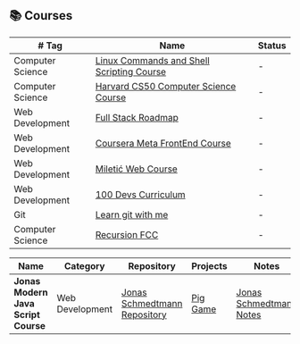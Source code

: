 ## 📚 Courses

| # Tag            | Name                                                                                                                                    | Status |
| ---------------- | --------------------------------------------------------------------------------------------------------------------------------------- | ------ |
| Computer Science | [Linux Commands and Shell Scripting Course](https://www.coursera.org/learn/hands-on-introduction-to-linux-commands-and-shell-scripting) | -      |
| Computer Science | [Harvard CS50 Computer Science Course](https://cs50.harvard.edu/x/2024/)                                                                | -      |
| Web Development  | [Full Stack Roadmap](https://roadmap.sh/full-stack)                                                                                     | -      |
| Web Development  | [Coursera Meta FrontEnd Course](https://www.coursera.org/professional-certificates/meta-front-end-developer)                            | -      |
| Web Development  | [Miletić Web Course](https://group.miletic.net/hr/nastava/kolegiji/PW/)                                                                 | -      |
| Web Development  | [100 Devs Curriculum](https://communitytaught.org/class/all)                                                                            | -      |
| Git              | [Learn git with me](https://www.gitme.live/)                                                                                            | -      |
| Computer Science | [Recursion FCC](https://www.youtube.com/watch?v=IJDJ0kBx2LM&t=2333s)                                                                    | -      |

| Name                                | Category        | Repository                                                                                     | Projects                                                              | Notes                                                 | Link                                                                                                                                        | Status      |
| ----------------------------------- | --------------- | ---------------------------------------------------------------------------------------------- | --------------------------------------------------------------------- | ----------------------------------------------------- | ------------------------------------------------------------------------------------------------------------------------------------------- | ----------- |
| **Jonas Modern Java Script Course** | Web Development | [Jonas Schmedtmann Repository](https://github.com/jonasschmedtmann/complete-javascript-course) | [Pig Game](/work/code-snippets.md#jonas-schmedtmann-pig-game-project) | [Jonas Schmedtmann Notes](./notes/jonas_schmedtmann/) | [Modern JavaScript Course Jonas](https://www.udemy.com/share/101Wfe3@hUCWkpLSs9ymB5MoiOgELC_DBwvgO_Z49fhoeI9GLpiauqA3g-_DN8QYrjy9NBltbw==/) | In Progress |
